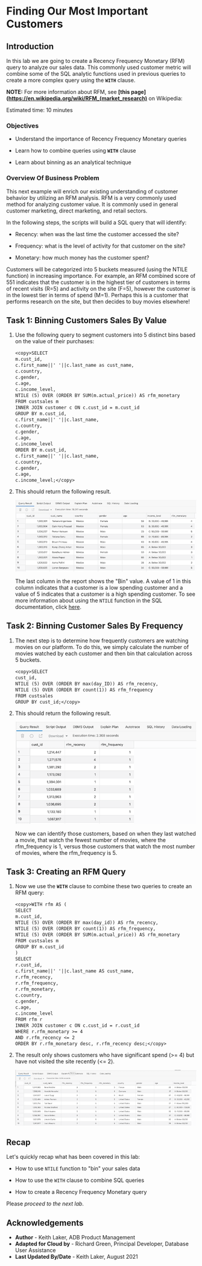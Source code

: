 ﻿# Finding Our Most Important Customers

## Introduction

In this lab we are going to create a Recency Frequency Monetary (RFM) query to analyze our sales data. This commonly used customer metric will combine some of the SQL analytic functions used in previous queries to create a more complex query using the **`WITH`** clause.

**NOTE:** For more information about RFM, see **[this page](https://en.wikipedia.org/wiki/RFM_(market_research)** on Wikipedia:

Estimated time: 10 minutes

### Objectives

- Understand the importance of Recency Frequency Monetary queries

- Learn how to combine queries using **`WITH`** clause

- Learn about binning as an analytical technique

### Overview Of Business Problem

This next example will enrich our existing understanding of customer behavior by utilizing an RFM analysis. RFM is a very commonly used method for analyzing customer value. It is commonly used in general customer marketing, direct marketing, and retail sectors.

In the following steps, the scripts will build a SQL query that will identify:

- Recency: when was the last time the customer accessed the site?

- Frequency: what is the level of activity for that customer on the site?

- Monetary: how much money has the customer spent?

Customers will be categorized into 5 buckets measured (using the NTILE function) in increasing importance. For example, an RFM combined score of 551 indicates that the customer is in the highest tier of customers in terms of recent visits (R=5) and activity on the site (F=5), however the customer is in the lowest tier in terms of spend (M=1). Perhaps this is a customer that performs research on the site, but then decides to buy movies elsewhere!

## Task 1:  Binning Customers Sales By Value

1. Use the following query to segment customers into 5 distinct bins based on the value of their purchases:

    ```
    <copy>SELECT
    m.cust_id,
    c.first_name||' '||c.last_name as cust_name,
    c.country,
    c.gender,
    c.age,
    c.income_level,
    NTILE (5) OVER (ORDER BY SUM(m.actual_price)) AS rfm_monetary
    FROM custsales m
    INNER JOIN customer c ON c.cust_id = m.cust_id
    GROUP BY m.cust_id,
    c.first_name||' '||c.last_name,
    c.country,
    c.gender,
    c.age,
    c.income_level
    ORDER BY m.cust_id,
    c.first_name||' '||c.last_name,
    c.country,
    c.gender,
    c.age,
    c.income_level;</copy>
    ```

2. This should return the following result.

    ![Result of query to segment customers into bins](images/lab-5c-step-1-substep-2.png " ")

    The last column in the report shows the "Bin" value. A value of 1 in this column indicates that a customer is a low spending customer and a value of 5 indicates that a customer is a high spending customer. To see more information about using the `NTILE` function in the SQL documentation, click [here](https://docs.oracle.com/en/database/oracle/oracle-database/19/sqlrf/NTILE.html#GUID-FAD7A986-AEBD-4A03-B0D2-F7F2148BA5E9).

## Task 2:  Binning Customer Sales By Frequency

1. The next step is to determine how frequently customers are watching movies on our platform. To do this, we simply calculate the number of movies watched by each customer and then bin that calculation across 5 buckets.

    ```
    <copy>SELECT
    cust_id,
    NTILE (5) OVER (ORDER BY max(day_ID)) AS rfm_recency,
    NTILE (5) OVER (ORDER BY count(1)) AS rfm_frequency
    FROM custsales
    GROUP BY cust_id;</copy>
    ```

2. This should return the following result.

    ![Query result showing how frequently customers watch movies](images/lab-5c-step-2-substep-2.png " ")

    Now we can identify those customers, based on when they last watched a movie, that watch the fewest number of movies, where the rfm\_frequency is 1, versus those customers that watch the most number of movies, where the rfm\_frequency is 5.

## Task 3:  Creating an RFM Query

1. Now we use the **`WITH`** clause to combine these two queries to create an RFM query:

    ```
    <copy>WITH rfm AS (
    SELECT
    m.cust_id,
    NTILE (5) OVER (ORDER BY max(day_id)) AS rfm_recency,
    NTILE (5) OVER (ORDER BY count(1)) AS rfm_frequency,
    NTILE (5) OVER (ORDER BY SUM(m.actual_price)) AS rfm_monetary
    FROM custsales m
    GROUP BY m.cust_id
    )
    SELECT
    r.cust_id,
    c.first_name||' '||c.last_name AS cust_name,
    r.rfm_recency,
    r.rfm_frequency,
    r.rfm_monetary,
    c.country,
    c.gender,
    c.age,
    c.income_level
    FROM rfm r
    INNER JOIN customer c ON c.cust_id = r.cust_id
    WHERE r.rfm_monetary >= 4
    AND r.rfm_recency <= 2
    ORDER BY r.rfm_monetary desc, r.rfm_recency desc;</copy>
    ```

2. The result only shows customers who have significant spend (>= 4) but have not visited the site recently (<= 2).

    ![Query result showing customers with significant spend and having not visited site recently](images/lab-5c-task-3-step-2.png " ")

## Recap

Let's quickly recap what has been covered in this lab:

- How to use `NTILE` function to "bin" your sales data

- How to use the `WITH` clause to combine SQL queries

- How to create a Recency Frequency Monetary query

Please *proceed to the next lab*.

## **Acknowledgements**

- **Author** - Keith Laker, ADB Product Management
- **Adapted for Cloud by** - Richard Green, Principal Developer, Database User Assistance
- **Last Updated By/Date** - Keith Laker, August 2021
